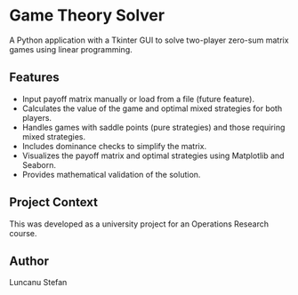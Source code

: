 # Game Theory Solver

A Python application with a Tkinter GUI to solve two-player zero-sum matrix games using linear programming.

## Features

- Input payoff matrix manually or load from a file (future feature).
- Calculates the value of the game and optimal mixed strategies for both players.
- Handles games with saddle points (pure strategies) and those requiring mixed strategies.
- Includes dominance checks to simplify the matrix.
- Visualizes the payoff matrix and optimal strategies using Matplotlib and Seaborn.
- Provides mathematical validation of the solution.

## Project Context

This was developed as a university project for an Operations Research course.

## Author

Luncanu Stefan
